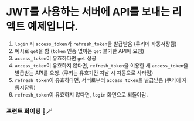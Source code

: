 # JWT를 사용하는 서버에 API를 보내는 리액트 예제입니다.
1. `login` 시 `access_token`과 `refresh_token`을 발급받음 (쿠키에 자동저장됨)
2. 예시로 `get`을 함 (`token` 인증 없이는 `get` 불가한 API에 요청)
3. `access_token`이 유효하다면 `get` 성공
4. `access_token`이 유효하지 않다면, `refresh_token`을 이용한 새 `access_token`을 발급받는 API를 요청.
   (쿠키는 유효기간 지날 시 자동으로 사라짐)
5. `refresh_token`이 유효하다면, 서버로부터 `access_token`을 발급받음 (쿠키에 자동저장됨)
6. `refresh_token`이 유효하지 않다면, `login` 화면으로 되돌아감.

### 프런트 화이팅 🤩🪄